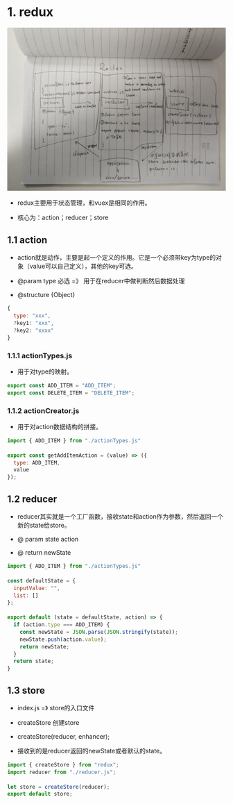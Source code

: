 # 1. redux

![redux](./img/redux1.jpg)

- redux主要用于状态管理，和vuex是相同的作用。

- 核心为：action；reducer；store

## 1.1 action

- action就是动作，主要是起一个定义的作用。它是一个必须带key为type的对象（value可以自己定义），其他的key可选。

- @param type 必选 =》 用于在reducer中做判断然后数据处理

- @structure {Object}

```js
{
  type: "xxx",
  ?key1: "xxx",
  ?key2: "xxxx"
}
```

### 1.1.1 actionTypes.js

- 用于对type的映射。

```js
export const ADD_ITEM = "ADD_ITEM";
export const DELETE_ITEM = "DELETE_ITEM";
```

### 1.1.2 actionCreator.js

- 用于对action数据结构的拼接。

```js
import { ADD_ITEM } from "./actionTypes.js"

export const getAddItemAction = (value) => ({
  type: ADD_ITEM,
  value
});
```

## 1.2 reducer

- reducer其实就是一个工厂函数，接收state和action作为参数，然后返回一个新的state给store。

- @ param state action

- @ return newState

```js
import { ADD_ITEM } from "./actionTypes.js"

const defaultState = {
  inputValue: "",
  list: []
};

export default (state = defaultState, action) => {
  if (action.type === ADD_ITEM) {
    const newState = JSON.parse(JSON.stringify(state));
    newState.push(action.value);
    return newState;
  }
  return state;
}
```

## 1.3 store

- index.js =》 store的入口文件

- createStore 创建store

- createStore(reducer, enhancer);

- 接收到的是reducer返回的newState或者默认的state。

```js
import { createStore } from "redux";
import reducer from "./reducer.js";

let store = createStore(reducer);
export default store;
```